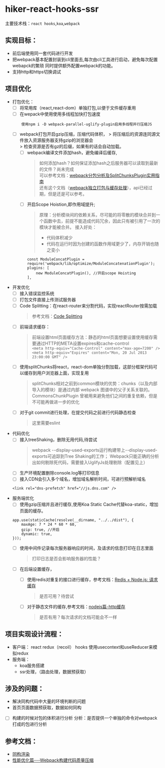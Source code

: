 # hiker-react-hooks-ssr

主要技术栈：`react hooks`,`koa`,`webpack`

## 实现目标：  
- 前后端使用同一套代码进行开发  
- 把webpack基本配置封装到cli里面去,每次由cli工具进行启动，避免每次配置webapck的繁琐
同时提供额外配置webpack的功能。
- 支持http和https切换调试

## 项目优化
- 打包优化：
    - [ ] 将常用库（react,react-dom）单独打包,以便于文件缓存重用
    - [ ] 在wepack中使用使用多线程加快打包速度
    ```
        使用npm i -D webpack-parallel-uglify-plugin启用多线程并行压缩JS
    ```
  -  [ ] webpack打包开启gzip压缩，压缩代码体积，
        > 将压缩后的资源连同源文件放入资源服务器支持gzip的浏览器会   
        > 检查资源是否有gz的后缀，如果有的话会自动加载。
    - [ ] webpack编译文件添加hash，避免编译后缓存,
        > 如何添加hash？如何保证添加hash之后服务器可以读取到最新的文件？尚未完成   
        > 可以参考文档：[webpack分包分析及SplitChunksPlugin实用指南](https://www.jianshu.com/p/65d8f9a2986e)  
        > 还有这个文档（[webpack独立打包与缓存处理](https://segmentfault.com/a/1190000008912289)），api已经过期，但是还是可以参考。
    - [ ] 开启Scope Hoistion,即作用域提升;
        > 原理：分析模块间的依赖关系，尽可能的将零散的模块合并到一个函数中去，前提不能造成代码冗余，因此只有被引用了一次的模块才能被合并。
        > 接入好处：  
        > - 代码体积减少  
        > - 代码在运行时因为创建的函数作用域更少了，内存开销也随之变小
        ```
        const ModuleConcatPlugin = require('webpack/lib/optimize/ModuleConcatenationPlugin');
        plugins: [
            new ModuleConcatPlugin(), //开启scope Hoisting
        ],
        ```
- 开发优化
    - [ ] 接入错误监控系统
    - [ ] 打包文件直接上传测试服务器
    - [ ] Code Splitting：在react-router来分割代码，实现reactRouter按需加载  
        > 参考文档：[Code Splitting](https://github.com/ReactTraining/react-router/blob/master/packages/react-router-dom/docs/guides/code-splitting.md)
    - [ ] 前端请求缓存：
        > 前端设置html页面缓存方法：静态的html页面想要设置使用缓存需要通过HTTP的META设置expires和cache-control  
        > `<meta http-equiv="Cache-Control" content="max-age=7200" /> `    
        > `<meta http-equiv="Expires" content="Mon, 20 Jul 2013 23:00:00 GMT" />`  
    - [ ] 使用splitChunks将react，react-dom单独分割加载，这部分框架代码可以缓存到用户浏览器上面，实现复用
        > splitChunks相对之前到common模块的优势：chunks（以及内部导入的模块）是通过内部 webpack 图谱中的父子关系关联的。CommonsChunkPlugin 曾被用来避免他们之间的重复依赖，但是不可能再做进一步的优化
    - [ ] 对于git commit进行处理，在提交代码之前进行代码静态检查
        > 这里需要eslint

- 代码优化
    - [ ] 接入treeShaking，删除无用代码,待尝试
        > webpack --display-used-exports运行构建带上--display-used-exports可追踪到Tree Shaking的工作；
        > Webpack只能正确的分析出如何剔除死代码，需要接入UglifyJs处理剔除（配置见上）   
    - [ ] 生产环境配置删除console.log等打印信息
    - [ ] 接入CDN会引入多个域名，增加域名解析时间，可进行预解析域名
    ```
    <link rel="dns-prefetch" href="//js.dns.com" />
    ```
- 服务端优化
    - [ ] 使用gzip压缩并且进行缓存,使用Koa Static Cache代替koa-static，增加页面的缓存。
    ```
    app.use(staticCache(resolve(__dirname, "../../dist"), {
        maxAge: 7 * 24 * 60 * 60,
        gzip: true, //开启
        dynamic: true,
    }));
    ```
    - [ ] 使用中间件记录每次服务器响应的时间，及请求的信息打印在日志里面
        > 打印日志是否会影响服务器的性能？
    - [ ] 在后端设置缓存，
        - [ ] 使用redis对重复的接口进行缓存，参考文档：[Redis + Node.js: 请求缓存](https://blog.csdn.net/bdss58/article/details/53590393)
            >  是否可用？待尝试
        - [ ] 对于静态文件的缓存,参考文档：[nodejs篇-http缓存](https://segmentfault.com/a/1190000037654659)
            > 是否有用？每次请求的文档可能会不一样


## 项目实现设计流程：  
- 客户端：
    react redux（recoil） hooks 使用usecontext和useReducer来模拟redux
- 服务端：
    - koa服务搭建
    - ssr处理，（路由处理，数据预获取）

## 涉及的问题： 
- 解决同构代码中大量的环境判断的问题
- 首页页面数据预获取，数据如何同构
- [ ] 构建的时候对包的体积进行分析
    分析：是否提供一个单独的命令对webpack打成的包进行分析

## 参考文档：
- [同构渲染](https://zhuanlan.zhihu.com/p/114275951Node)
- [性能优化篇---Webpack构建代码质量压缩](https://segmentfault.com/a/1190000018644992)